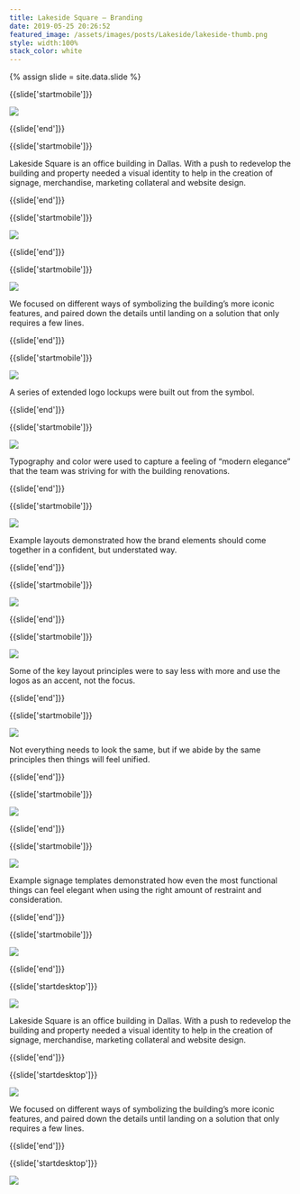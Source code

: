 ```yaml
---
title: Lakeside Square — Branding
date: 2019-05-25 20:26:52
featured_image: /assets/images/posts/Lakeside/lakeside-thumb.png
style: width:100%
stack_color: white
---
```

{% assign slide = site.data.slide %}


{{slide['startmobile']}}

<div><img class='full-height' src='{{ site.url }}/assets/images/posts/Lakeside/lakeside-1-mobile.png' srcset='{{ site.url }}/assets/images/posts/Lakeside/lakeside-1-mobile.png 375w, {{ site.url }}/assets/images/posts/Lakeside/lakeside-1-mobile@2x.png 750w, {{ site.url }}/assets/images/posts/Lakeside/lakeside-1-mobile@3x.png 1125w'></div>

{{slide['end']}}



{{slide['startmobile']}}

Lakeside Square is an office building in Dallas. With a push to redevelop the building and property needed a visual identity to help in the creation of signage, merchandise, marketing collateral and website design.

{{slide['end']}}



{{slide['startmobile']}}

<div><img class='full-height' src='{{ site.url }}/assets/images/posts/Lakeside/lakeside-2-mobile.png' srcset='{{ site.url }}/assets/images/posts/Lakeside/lakeside-2-mobile.png 375w, {{ site.url }}/assets/images/posts/Lakeside/lakeside-2-mobile@2x.png 750w, {{ site.url }}/assets/images/posts/Lakeside/lakeside-2-mobile@3x.png 1125w'></div>

<p class='bg-dark'></p>

{{slide['end']}}



{{slide['startmobile']}}

<div><img class='full-width' src='{{ site.url }}/assets/images/posts/Lakeside/lakeside-3-mobile.png' srcset='{{ site.url }}/assets/images/posts/Lakeside/lakeside-3-mobile.png 375w, {{ site.url }}/assets/images/posts/Lakeside/lakeside-3-mobile@2x.png 750w, {{ site.url }}/assets/images/posts/Lakeside/lakeside-3-mobile@3x.png 1125w'></div>

<p class='bg'>We focused on different ways of symbolizing the building’s more iconic features, and paired down the details until landing on a solution that only requires a few lines.</p>

{{slide['end']}}



{{slide['startmobile']}}

<div><img class='full-height' src='{{ site.url }}/assets/images/posts/Lakeside/lakeside-4-mobile.png' srcset='{{ site.url }}/assets/images/posts/Lakeside/lakeside-4-mobile.png 375w, {{ site.url }}/assets/images/posts/Lakeside/lakeside-4-mobile@2x.png 750w, {{ site.url }}/assets/images/posts/Lakeside/lakeside-4-mobile@3x.png 1125w'></div>

<p class='bg-dark'>A series of extended logo lockups were built out from the symbol.</p>

{{slide['end']}}



{{slide['startmobile']}}

<div><img class='full-width' src='{{ site.url }}/assets/images/posts/Lakeside/lakeside-5-mobile.png' srcset='{{ site.url }}/assets/images/posts/Lakeside/lakeside-5-mobile.png 375w, {{ site.url }}/assets/images/posts/Lakeside/lakeside-5-mobile@2x.png 750w, {{ site.url }}/assets/images/posts/Lakeside/lakeside-5-mobile@3x.png 1125w'></div>

<p class='bg'>Typography and color were used to capture a feeling of “modern elegance” that the team was striving for with the building renovations.</p>

{{slide['end']}}



{{slide['startmobile']}}

<div><img class='full-height' src='{{ site.url }}/assets/images/posts/Lakeside/lakeside-6-mobile.png' srcset='{{ site.url }}/assets/images/posts/Lakeside/lakeside-6-mobile.png 375w, {{ site.url }}/assets/images/posts/Lakeside/lakeside-6-mobile@2x.png 750w, {{ site.url }}/assets/images/posts/Lakeside/lakeside-6-mobile@3x.png 1125w'></div>

<p class='bg-dark'>Example layouts demonstrated how the brand elements should come together in a confident, but understated way.</p>

{{slide['end']}}




{{slide['startmobile']}}

<div><img class='full-width' src='{{ site.url }}/assets/images/posts/Lakeside/lakeside-7-mobile.png' srcset='{{ site.url }}/assets/images/posts/Lakeside/lakeside-7-mobile.png 375w, {{ site.url }}/assets/images/posts/Lakeside/lakeside-7-mobile@2x.png 750w, {{ site.url }}/assets/images/posts/Lakeside/lakeside-7-mobile@3x.png 1125w'></div>

{{slide['end']}}



{{slide['startmobile']}}

<div><img class='full-height' src='{{ site.url }}/assets/images/posts/Lakeside/lakeside-8-mobile.png' srcset='{{ site.url }}/assets/images/posts/Lakeside/lakeside-8-mobile.png 375w, {{ site.url }}/assets/images/posts/Lakeside/lakeside-8-mobile@2x.png 750w, {{ site.url }}/assets/images/posts/Lakeside/lakeside-8-mobile@3x.png 1125w'></div>

<p class='bg-dark'>Some of the key layout principles were to say less with more and use the logos as an accent, not the focus.</p>

{{slide['end']}}



{{slide['startmobile']}}

<div><img class='full-width' src='{{ site.url }}/assets/images/posts/Lakeside/lakeside-9-mobile.png' srcset='{{ site.url }}/assets/images/posts/Lakeside/lakeside-9-mobile.png 375w, {{ site.url }}/assets/images/posts/Lakeside/lakeside-9-mobile@2x.png 750w, {{ site.url }}/assets/images/posts/Lakeside/lakeside-9-mobile@3x.png 1125w'></div>

<p class='bg'>Not everything needs to look the same, but if we abide by the same principles then things will feel unified.</p>

{{slide['end']}}



{{slide['startmobile']}}

<div><img class='full-height' src='{{ site.url }}/assets/images/posts/Lakeside/lakeside-10-mobile.png' srcset='{{ site.url }}/assets/images/posts/Lakeside/lakeside-10-mobile.png 375w, {{ site.url }}/assets/images/posts/Lakeside/lakeside-10-mobile@2x.png 750w, {{ site.url }}/assets/images/posts/Lakeside/lakeside-10-mobile@3x.png 1125w'></div>

{{slide['end']}}




{{slide['startmobile']}}

<div><img class='full-width' src='{{ site.url }}/assets/images/posts/Lakeside/lakeside-11-mobile.png' srcset='{{ site.url }}/assets/images/posts/Lakeside/lakeside-11-mobile.png 375w, {{ site.url }}/assets/images/posts/Lakeside/lakeside-11-mobile@2x.png 750w, {{ site.url }}/assets/images/posts/Lakeside/lakeside-11-mobile@3x.png 1125w'></div>

<p class='bg'>Example signage templates demonstrated how even the most functional things can feel elegant when using the right amount of restraint and consideration.</p>


{{slide['end']}}



{{slide['startmobile']}}

<div><img class='full-height' src='{{ site.url }}/assets/images/posts/Lakeside/lakeside-12-mobile.png' srcset='{{ site.url }}/assets/images/posts/Lakeside/lakeside-12-mobile.png 375w, {{ site.url }}/assets/images/posts/Lakeside/lakeside-12-mobile@2x.png 750w, {{ site.url }}/assets/images/posts/Lakeside/lakeside-12-mobile@3x.png 1125w'></div>

{{slide['end']}}






{{slide['startdesktop']}}

<div><img class='full-width' src='{{ site.url }}/assets/images/posts/Lakeside/lakeside-1@2x.png' srcset='{{ site.url }}/assets/images/posts/Lakeside/lakeside-1.png 1024w, {{ site.url }}/assets/images/posts/Lakeside/lakeside-1@2x.png 2048w, {{ site.url }}/assets/images/posts/Lakeside/lakeside-1@3x.png 3072w'></div>

Lakeside Square is an office building in Dallas. With a push to redevelop the building and property needed a visual identity to help in the creation of signage, merchandise, marketing collateral and website design.

{{slide['end']}}



{{slide['startdesktop']}}

<div><img src='{{ site.url }}/assets/images/posts/Lakeside/lakeside-2@2x.png' srcset='{{ site.url }}/assets/images/posts/Lakeside/lakeside-2.png 794w, {{ site.url }}/assets/images/posts/Lakeside/lakeside-2@2x.png 1588w, {{ site.url }}/assets/images/posts/Lakeside/lakeside-2@3x.png 2382w'></div>

We focused on different ways of symbolizing the building’s more iconic features, and paired down the details until landing on a solution that only requires a few lines.

{{slide['end']}}



{{slide['startdesktop']}}

<div class='row'>

<div><img src='{{ site.url }}/assets/images/posts/Lakeside/lakeside-3@2x.png' srcset='{{ site.url }}/assets/images/posts/Lakeside/lakeside-3.png 314w, {{ site.url }}/assets/images/posts/Lakeside/lakeside-3@2x.png 628w, {{ site.url }}/assets/images/posts/Lakeside/lakeside-3@3x.png 942w'></div><!--

--><div><img src='{{ site.url }}/assets/images/posts/Lakeside/lakeside-4@2x.png' srcset='{{ site.url }}/assets/images/posts/Lakeside/lakeside-4.png 474w, {{ site.url }}/assets/images/posts/Lakeside/lakeside-4@2x.png 948w, {{ site.url }}/assets/images/posts/Lakeside/lakeside-4@3x.png 1422w'></div>

</div>

<figcaption>A picture of the building’s beautiful facade next to the primary logo.</figcaption>

A series of extended logo lockups were built out from the symbol.

{{slide['end']}}



{{slide['startdesktop']}}

<div><img src='{{ site.url }}/assets/images/posts/Lakeside/lakeside-5@2x.png' srcset='{{ site.url }}/assets/images/posts/Lakeside/lakeside-5.png 794w, {{ site.url }}/assets/images/posts/Lakeside/lakeside-5@2x.png 1588w, {{ site.url }}/assets/images/posts/Lakeside/lakeside-5@3x.png 2382w'></div>

Typography and color were used to capture a feeling of “modern elegance” that the team was striving for with the building renovations.

{{slide['end']}}




{{slide['startdesktop']}}

<div class='row'>

<div><img src='{{ site.url }}/assets/images/posts/Lakeside/lakeside-6@2x.png' srcset='{{ site.url }}/assets/images/posts/Lakeside/lakeside-6.png 314w, {{ site.url }}/assets/images/posts/Lakeside/lakeside-6@2x.png 628w, {{ site.url }}/assets/images/posts/Lakeside/lakeside-6@3x.png 942w'></div><!--

--><div><img src='{{ site.url }}/assets/images/posts/Lakeside/lakeside-7@2x.png' srcset='{{ site.url }}/assets/images/posts/Lakeside/lakeside-7.png 474w, {{ site.url }}/assets/images/posts/Lakeside/lakeside-7@2x.png 948w, {{ site.url }}/assets/images/posts/Lakeside/lakeside-7@3x.png 1422w'></div>

</div>

Example layouts demonstrated how the brand elements should come together in a confident, but understated way.

{{slide['end']}}



{{slide['startdesktop']}}

<div class='row'>

<div><img src='{{ site.url }}/assets/images/posts/Lakeside/lakeside-8@2x.png' srcset='{{ site.url }}/assets/images/posts/Lakeside/lakeside-8.png 314w, {{ site.url }}/assets/images/posts/Lakeside/lakeside-8@2x.png 628w, {{ site.url }}/assets/images/posts/Lakeside/lakeside-8@3x.png 942w'></div><!--

--><div><img src='{{ site.url }}/assets/images/posts/Lakeside/lakeside-9@2x.png' srcset='{{ site.url }}/assets/images/posts/Lakeside/lakeside-9.png 474w, {{ site.url }}/assets/images/posts/Lakeside/lakeside-9@2x.png 948w, {{ site.url }}/assets/images/posts/Lakeside/lakeside-9@3x.png 1422w'></div>

</div>

Some of the key layout principles were to say less with more and use the logos as an accent, not the focus.

{{slide['end']}}



{{slide['startdesktop']}}

<div><img src='{{ site.url }}/assets/images/posts/Lakeside/lakeside-10@2x.png' srcset='{{ site.url }}/assets/images/posts/Lakeside/lakeside-10.png 794w, {{ site.url }}/assets/images/posts/Lakeside/lakeside-10@2x.png 1588w, {{ site.url }}/assets/images/posts/Lakeside/lakeside-10@3x.png 2382w'></div>

Not everything needs to look the same, but if we abide by the same principles then things will feel unified.

{{slide['end']}}



{{slide['startdesktop']}}

<div class='row'>

<div><img src='{{ site.url }}/assets/images/posts/Lakeside/lakeside-11@2x.png' srcset='{{ site.url }}/assets/images/posts/Lakeside/lakeside-11.png 314w, {{ site.url }}/assets/images/posts/Lakeside/lakeside-11@2x.png 628w, {{ site.url }}/assets/images/posts/Lakeside/lakeside-11@3x.png 942w'></div><!--

--><div class='column'>

<div><img src='{{ site.url }}/assets/images/posts/Lakeside/lakeside-12@2x.png' srcset='{{ site.url }}/assets/images/posts/Lakeside/lakeside-12.png 474w, {{ site.url }}/assets/images/posts/Lakeside/lakeside-12@2x.png 948w, {{ site.url }}/assets/images/posts/Lakeside/lakeside-12@3x.png 1422w'></div>

<div><img src='{{ site.url }}/assets/images/posts/Lakeside/lakeside-13@2x.png' srcset='{{ site.url }}/assets/images/posts/Lakeside/lakeside-13.png 474w, {{ site.url }}/assets/images/posts/Lakeside/lakeside-13@2x.png 948w, {{ site.url }}/assets/images/posts/Lakeside/lakeside-13@3x.png 1422w'></div>

</div>

</div>

Example signage templates demonstrated how even the most functional things can feel elegant when using the right amount of restraint and consideration.

{{slide['end']}}




{{slide['startdesktop']}}

<div class='row'>

<div><img src='{{ site.url }}/assets/images/posts/Lakeside/lakeside-14@2x.png' srcset='{{ site.url }}/assets/images/posts/Lakeside/lakeside-14.png 314w, {{ site.url }}/assets/images/posts/Lakeside/lakeside-14@2x.png 628w, {{ site.url }}/assets/images/posts/Lakeside/lakeside-14@3x.png 942w'></div><!--

--><div class='column'>

<div><img src='{{ site.url }}/assets/images/posts/Lakeside/lakeside-15@2x.png' srcset='{{ site.url }}/assets/images/posts/Lakeside/lakeside-15.png 474w, {{ site.url }}/assets/images/posts/Lakeside/lakeside-15@2x.png 948w, {{ site.url }}/assets/images/posts/Lakeside/lakeside-15@3x.png 1422w'></div>

<div><img src='{{ site.url }}/assets/images/posts/Lakeside/lakeside-16@2x.png' srcset='{{ site.url }}/assets/images/posts/Lakeside/lakeside-16.png 474w, {{ site.url }}/assets/images/posts/Lakeside/lakeside-16@2x.png 948w, {{ site.url }}/assets/images/posts/Lakeside/lakeside-16@3x.png 1422w'></div>

</div>

</div>


{{slide['end']}}
